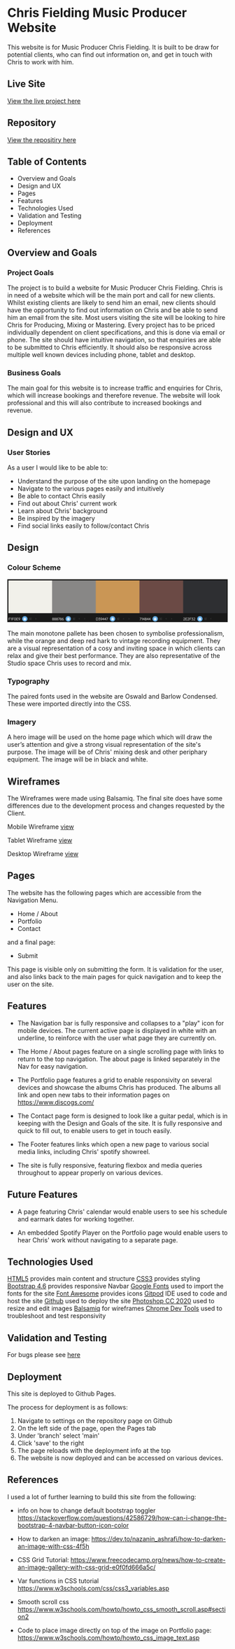 # Chris Fielding Music Producer Website

This website is for Music Producer Chris Fielding. It is built to be draw for potential clients, who can find out information on, and get in touch with Chris to work with him.

## Live Site

[View the live project here](https://slfielding.github.io/CI-MS1-Chris-Fielding/index.html#About)

## Repository

[View the repositiry here](https://github.com/SLFielding/CI-MS1-Chris-Fielding)

## Table of Contents
- Overview and Goals
- Design and UX
- Pages
- Features
- Technologies Used
- Validation and Testing
- Deployment
- References

## Overview and Goals
### Project Goals

The project is to build a website for Music Producer Chris Fielding.  Chris is in need of a website which will be the main port and call for new clients. Whilst existing clients are likely to send him an email, new clients should have the opportunity to find out information on Chris and be able to send him an email from the site. Most users visiting the site will be looking to hire Chris for Producing, Mixing or Mastering. Every project has to be priced individually dependent on client specifications, and this is done via email or phone.
The site should have intuitive navigation, so that enquiries are able to be submitted to Chris efficiently.  It should also be responsive across multiple well known devices including phone, tablet and desktop.

### Business Goals

The main goal for this website is to increase traffic and enquiries for Chris, which will increase bookings and therefore revenue. 
The website will look professional and this will also contribute to increased bookings and revenue.

## Design and UX

### User Stories

As a user I would like to be able to:

- Understand the purpose of the site upon landing on the homepage
- Navigate to the various pages easily and intuitively
- Be able to contact Chris easily
- Find out about Chris' current work
- Learn about Chris' background
- Be inspired by the imagery
- Find social links easily to follow/contact Chris

## Design

### Colour Scheme

![Colours](/docs/colours.png)

The main monotone pallete has been chosen to symbolise professionalism, while the orange and deep red hark to vintage recording equipment. They are a visual representation of a cosy and inviting space in which clients can relax and give their best performance. They are also representative of the Studio space Chris uses to record and mix. 

### Typography

The paired fonts used in the website are Oswald and Barlow Condensed. These were imported directly into the CSS.

### Imagery

A hero image will be used on the home page which which will  draw the user’s attention and give a strong visual representation of the site's purpose. The image will be of Chris' mixing desk and other periphary equipment. The image will be in black and white.

## Wireframes

The Wireframes were made using Balsamiq. The final site does have some differences due to the development process and changes requested by the Client.

Mobile Wireframe [view](/docs/phonewireframe.pdf)

Tablet Wireframe [view](/docs/tabletwireframe.pdf)

Desktop Wireframe [view](/docs/dwireframe.pdf)

## Pages

The website has the following pages which are accessible from the Navigation Menu.

- Home / About
- Portfolio
- Contact

and a final page:

- Submit

This page is visible only on submitting the form. It is validation for the user, and also links back to the main pages for quick navigation and to keep the user on the site.

## Features

- The Navigation bar is fully responsive and collapses to a "play" icon for mobile devices. The current active page is displayed in white with an underline, to reinforce with the user what page they are currently on.

- The Home / About pages feature on a single scrolling page with links to return to the top navigation. The about page is linked separately in the Nav for easy navigation.

- The Portfolio page features a grid to enable responsivity on several devices and showcase the albums Chris has produced. The albums all link and open new tabs to their information pages on https://www.discogs.com/

- The Contact page form is designed to look like a guitar pedal, which is in keeping with the Design and Goals of the site. It is fully responsive and quick to fill out, to enable users to get in touch easily.

- The Footer features links which open a new page to various social media links, including Chris' spotify showreel.

- The site is fully responsive, featuring flexbox and media queries throughout to appear properly on various devices.

## Future Features

- A page featuring Chris' calendar would enable users to see his schedule and earmark dates for working together.

- An embedded Spotify Player on the Portfolio page would enable users to hear Chris' work without navigating to a separate page.

## Technologies Used

[HTML5](https://en.wikipedia.org/wiki/HTML5) provides main content and structure
[CSS3](https://en.wikipedia.org/wiki/CSS) provides styling
[Bootstrap 4.6](https://getbootstrap.com/docs/4.6/getting-started/introduction/) provides responsive Navbar
[Google Fonts](https://fonts.google.com/about) used to import the fonts for the site
[Font Awesome](https://fontawesome.com/) provides icons
[Gitpod](https://gitpod.io/workspaces) IDE used to code and host the site
[Github](https://github.com/) used to deploy the site
[Photoshop CC 2020](https://www.adobe.com/uk/) used to resize and edit images
[Balsamiq](https://balsamiq.com/wireframes/) for wireframes
[Chrome Dev Tools](https://developer.chrome.com/docs/devtools/) used to troubleshoot and test responsivity

## Validation and Testing

For bugs please see [here]()

## Deployment

This site is deployed to Github Pages.

The process for deployment is as follows:

1) Navigate to settings on the repository page on Github
2) On the left side of the page, open the Pages tab
3) Under 'branch' select 'main'
4) Click 'save' to the right
5) The page reloads with the deployment info at the top
6) The website is now deployed and can be accessed on various devices.


## References

I used a lot of further learning to build this site from the following: 

- info on how to change default bootstrap toggler https://stackoverflow.com/questions/42586729/how-can-i-change-the-bootstrap-4-navbar-button-icon-color

- How to darken an image: https://dev.to/nazanin_ashrafi/how-to-darken-an-image-with-css-4f5h

- CSS Grid Tutorial: https://www.freecodecamp.org/news/how-to-create-an-image-gallery-with-css-grid-e0f0fd666a5c/

- Var functions in CSS tutorial https://www.w3schools.com/css/css3_variables.asp

- Smooth scroll css https://www.w3schools.com/howto/howto_css_smooth_scroll.asp#section2

- Code to place image directly on top of the image on Portfolio page:
https://www.w3schools.com/howto/howto_css_image_text.asp

